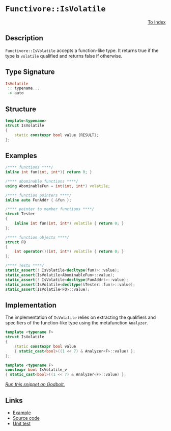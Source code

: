 <!-- Copyright 2024 Feng Mofan
SPDX-License-Identifier: Apache-2.0 -->

# `Functivore::IsVolatile`

<p style='text-align: right;'><a href="../../../facilities/metafunctions.md#is_volatile">To Index</a></p>

## Description

`Functivore::IsVolatile` accepts a function-like type. It returns true if the type is `volatile` qualified and returns false if otherwise.

## Type Signature

```Haskell
IsVolatile
 :: typename...
 -> auto
```

## Structure

```C++
template<typename>
struct IsVolatile
{
    static constexpr bool value {RESULT};
};
```

## Examples

```C++
/**** functions ****/
inline int fun(int, int*){ return 0; }

/**** abominable functions ****/
using AbominableFun = int(int, int*) volatile;

/**** function pointers ****/
inline auto FunAddr { &fun };

/**** pointer to member functions ****/
struct Tester
{
    inline int fun(int, int*) volatile { return 0; }
};

/**** function objects ****/
struct FO
{
    int operator()(int, int*) volatile { return 0; }
};

/**** Tests ****/
static_assert(! IsVolatile<decltype(fun)>::value);
static_assert(IsVolatile<AbominableFun>::value);
static_assert(! IsVolatile<decltype(FunAddr)>::value);
static_assert(IsVolatile<decltype(&Tester::fun)>::value);
static_assert(IsVolatile<FO>::value);
```

## Implementation

The implementation of `IsVolatile` relies on extracting the qualifiers and specifiers of the function-like type using the metafunction `Analyzer`.

```C++
template <typename F>
struct IsVolatile
{
    static constexpr bool value
    { static_cast<bool>((1 << 7) & Analyzer<F>::value) };
};

template <typename F>
constexpr bool IsVolatile_v
{ static_cast<bool>((1 << 7) & Analyzer<F>::value) };
```

[*Run this snippet on Godbolt.*](https://godbolt.org/#z:OYLghAFBqd5QCxAYwPYBMCmBRdBLAF1QCcAaPECAMzwBtMA7AQwFtMQByARg9KtQYEAysib0QXACx8BBAKoBnTAAUAHpwAMvAFYTStJg1DIApACYAQuYukl9ZATwDKjdAGFUtAK4sGe1wAyeAyYAHI%2BAEaYxBJcAJykAA6oCoRODB7evnrJqY4CQSHhLFExXPG2mPb5DEIETMQEmT5%2BXJXV6XUNBIVhkdGxCQr1jc3ZbcPdvcWlgwCUtqhexMjsHAD0AFTbO7t7%2B5vrJhoAgls7ANQAIpiJrozIeJgKF7tHp%2BcHX3vvJ8d/ZgAzMFkN4sBcTIC3MhhvhBJDsP9/p9NhcTsxaABPABe0VeO1%2BBEwLESBiJEKhBExd2YbAR/2GxC8DjRGJx0WUxFQRCpdwhAHYrPyrpCrKd/kSSWTMBS3LzGKwZQAlTAEUgXeW0zAAOl1J2IwAU9NOjOZBFZYnZxE53O51MwkLcKoIEH1ht12rmxr%2Bgv%2BF39F0mjmQFzQDGGmFUiWIgYI6BAIC8wQIgLMAH1zQA3MReGUmQVcWWOi6A/MiwFin3lysS4mkpjkx2axUXZ3q5tsD1uo2AxEmghMlnoy2461cnn2x3O10GhQeuYXTOeBt0B29pG%2B04B2MrkNhiNRmOwhNJwSpjOLnN5gtFqEXfkCtwXQuO4ul4WijfVpGnSX1olNvaWoXAAYgw3qmkObKjiAFyJF4ES0HgIbDlio42hOdyOmBCICkK37ir%2BdbSoBNItjh679oO5qoVa2EMJs3qwfBiHIRaaEcuOdpYVCFF9j6lbbkGbH7kSh6xvGibJueWZXn6Ab5oJ24Bi%2BULFmYj7ycpFwQFp2kqbeT6AhCACs/H6cptHoVx8r0QiCbZt4DpbvpXouf6ZafuKH4Vj%2BJx/iRlJAS2ACyxJge2wVsBcdTUcsa78ZBNHQdEjphSwYExQOZrxQmjGUSczEIUhKEpWOtq2VC6V8RuSn%2BsJe4CAe0YSSe0nprJTl6YpenbqpbjFi%2B/IDe5ym6aNFn9W%2BpnmRZAZWZxFWTlV4Xgb2DlyRNAZuSc26eb5hG7QGXipEYoYGAoCgZvaFJXFlcXEGuNY%2BTWRFSg2a5ylFMogQA8t6j0AI5Jo9LxAyDzx4eYABsf0JqgdzEA2JAQF6vkflRZrsXRvH/QVRWsaVI6pVCWCgvKulmLDv3w4jyPEKjaP8T1o0NaGTViS1x5SWeHWXl1o0s0d2lDSNwtjb1%2BlTXeL5mZL2kLcQjpk7QFMw3DIAI9E9OM/ZICObm8sXDte0vX524ncEwDnUwl3XXykJ3X9XlVi7yLfB7Pzu5cACSUrEow9Q1Pi2y/CinvfL8tbvY2QVkdFIEQdlLI%2BwoABqy6OPQtV6WzomRi1ESoJ4/OG4Lgo7sGaaiMMjpF54CJQNLT78guMPY6O2F6wbmBt2b3kEX8b3/nmccKgn3r5%2BJ9e0BcqcZ2Sq5ppmtWV8h1e2wQdfF7QjcQM395t1THck24ifrfrV594P3sRwSt%2BotgqisKSMpvA/d9Rx8uwXFQXgMA4dILx36nGCEhEIFxky/3/hAZM6pkybC9BXR6BBlgMAuBoUUAoRSHRRBcJgRcWDBAIfQaBACajAPvqcS2Z0TiEOIYhTAIF/63UgYIWBgh4GCEQYuTOq43bf0uH/ch6Q4KoGTNEShod/hgOCDKJgXgiCgX/icdA6AYyKQhFTYR2CBFnB/skCRMYlFsBKHiYRgCmoh0OAyZO5oAAqzwiRK28nVNh4CZRQOERwtUbCCA8KXIvUhmiUFoIwVgzyA89F4IscHVAERtCYAcFImxmMWTO1cXpKBWskZEAZnMHxXD/ELkCSuYJyDVRhMwRWXRUSDpD30ZcRxwwUm/AammW2ShGgQDAGAOe6c%2BHZ1Jkk1W9pqD/yZhtJyaNKztM6dEF089BmfToagIhzBGHMLWtgKZuYZm2N3B0y6Cyel9KWUEz6KsKZbNUeoyZl9pkuzmcc7p5yymXJGWrKmzTnEJmEfcnu%2Bz%2ByHPma8gZFzsJ4x2Q8vZLsOALFoJwEyvA/AcC0KQVAnABqWGsIGJYKw8xAh4KQAgmh4ULAANYgBMoCbU/ITImX5FwEyZguAAA42XlDMNIRFHBJC8BYBIDQGhSCovRZijgvAFAgBFaStF8LSBwFgDARAmtFHwTVBQCAaASSrmIKERUnBVBsuhgAWmhpIC4wBkAhikNqMwvBMD4DyXgeMbR%2BCCBEGIdgUgZCCEUCodQ8rSC6DaAAdyRokTgPAEVIpRWSjFnBfrqsURcVAVALjGrNRaq1NrnySHtTpDwur6AaKJXMXgcqtALAgEgHViQ9XkEoPWvVIBgBSDMHwOgzjpUQAiAmiIxDiCYmjbwQdzBh2/QSUkuVxKdVsEEL9BgWIE1YAiF4YAbgxC0GldwXgWAWCGGAOIYN%2BBHqAMzM8BNkYkmKLWMSiRvL0VIQiEjYdHgsAJoHHgQVe7SCXuIEXJQNxD1GHAaAeVCwqAGENGnJ4Ybfo0lHX64QohxC%2Bo9fIJQagE2hv0EelA1hrD6DwBEaVkAFgIwoZwU1sJHamBxZYMw4qAPEFdVeij7QZ3pBcAwdwngWj%2BD49MfoZQkgpDSAIMYrRxN5HSCJsxYm7DcYEF0UYAnxhccsbUEYPQ5EzAGBMXT0m9CTEaAp2YXAFgKHxasCQsaODItFQmiVmaTXmstda21BaNIQFwIQEgWjARWcrWSuYCwECYCYFgGIqNSBUskLSuIgJ%2BSSA0JIbl0NhUmWhgkXl/LSCCuC9qaGXBoZsriJy6GJlJDMuS9DZzwaJVSplSSsLiqVW1rVQQDVTbtVrIbaWg1bBOANBYJmfkpqmA2zOvEbUXBtToqdQFtjbqUNevQ9ITDAacPBt0J2iNTAo17oc05sVvAJXJp66m9Nbns2WtBEe58cR5uLaLQNvVQWzAVra5BxVdaPulr6y20tKADBGHiFwEVNBVaSMoP24N46Ggjr/Ujyd06HDIfnYHJdK7T2YHXZu7du7iUHqPSe9FZ7uOXt3Ut1Qt6iTIcfQml9b7MQfrWOi79v7iUAaA5gED5Orbteg0wWD8HEOMGQ5hjbPqtuyB20G9F%2B38NGEI4xmwL7yNxao0AmjdHARXAY1YJjLHoirY43F5T2neP8ayDJwI%2BnRM5AkzUEzbRciSYYBZwzWmahqaaBpmT1v/e6Z90p4zQfTNh6d4p%2Bzixlh2as/oONjXxWcDux5mb1s5sLY0DpfzeSgshd%2B9WiLUWYuUAcwVorL30v0riPyfkgIMuSAtW0c7ibJW2Fa1WhVSrVVLGu5q5tgPojDbWGNnNLAFCZhDJmOb0phiOudSQV1egZdoblyhxXuGQCAlIId47MaU%2BOfjU1pNKbzS3dUNP2f8/F8fWGO9kteJzCAkBD9vvNaAev7IFqkHAYOfRIRIZeeINMJfAgNMW/LbbtOHPtAdIdFHYlNHTEKdRJTHP9bHRdZdFHSnAnDdLdWgHdZDMnMDTnfdPAc9RwGna9enZAO9JnQQKoFnUjNnDnL9NjHnXgPnFIAXYkIXNXP7UXcXTABDJDP9Tfb1CQeXf1bDJXHQffVXYwIjSwEjMjeASjRIajDYY8Y3awZjC7VjdjbXazKoFTPwCAVwd3UgR3IoZ3D3V3dIGwz3GocPUzcw7TAPGwkPToGPewuPIzboHw/wvoQI6zWzH1U7c/dPDgTNO/OfRcR/IkZ/PzVfMtYLL/MLcvaLAYOLfLAVEAMwF7D/BldLKHDQD/fkcrNPC7TgFrWVbI%2BLEANve1SQDLNlSQfkTldlNlao0/QEGIuo7vb/BzB1WorvULSDBYADVIZwSQIAA%3D%3D)

## Links

- [Example](../../../code/facilities/metafunctions/functivore/is_volatile/implementation.hpp)
- [Source code](../../../../conceptrodon/functivore/is_volatile.hpp)
- [Unit test](../../../../tests/unit/metafunctions/functivore/is_volatile.test.hpp)
